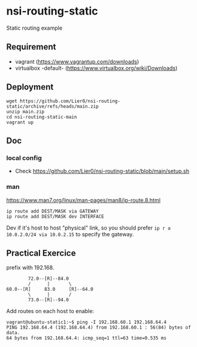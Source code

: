 # nsi-routing-static
Static routing example

## Requirement
* vagrant (https://www.vagrantup.com/downloads)
* virtualbox -default- (https://www.virtualbox.org/wiki/Downloads)

## Deployment
```
wget https://github.com/Lier0/nsi-routing-static/archive/refs/heads/main.zip
unzip main.zip
cd nsi-routing-static-main
vagrant up
```

## Doc
### local config
* Check https://github.com/Lier0/nsi-routing-static/blob/main/setup.sh

### man
https://www.man7.org/linux/man-pages/man8/ip-route.8.html

```
ip route add DEST/MASK via GATEWAY
ip route add DEST/MASK dev INTERFACE
```
Dev if it's host to host "physical" link, so you should prefer `ip r a 10.0.2.0/24 via 10.0.2.15` to specify the gateway.

## Practical Exercice
prefix with 192.168.
```
        72.0--[R]--84.0
        /      |       \
60.0--[R]     83.0     [R]--64.0
        \      |       /
        73.0--[R]--94.0

```

Add routes on each host to enable:
```
vagrant@ubuntu-static1:~$ ping -I 192.168.60.1 192.168.64.4
PING 192.168.64.4 (192.168.64.4) from 192.168.60.1 : 56(84) bytes of data.
64 bytes from 192.168.64.4: icmp_seq=1 ttl=63 time=0.535 ms
```
